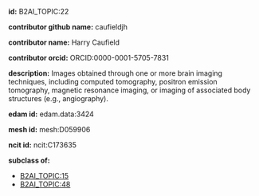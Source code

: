 **id:** B2AI_TOPIC:22

**contributor github name:** caufieldjh

**contributor name:** Harry Caufield

**contributor orcid:** ORCID:0000-0001-5705-7831

**description:** Images obtained through one or more brain imaging techniques, including computed tomography, positron emission tomography, magnetic resonance imaging, or imaging of associated body structures (e.g., angiography).

**edam id:** edam.data:3424

**mesh id:** mesh:D059906

**ncit id:** ncit:C173635

**subclass of:**

- [B2AI_TOPIC:15](../DataTopic.markdown)
- [B2AI_TOPIC:48](../DataTopic.markdown)

